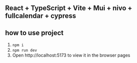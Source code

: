## React + TypeScript + Vite + Mui + nivo + fullcalendar + cypress

## how to use project

1. `npm i`
2. `npm run dev`
3. Open http://localhost:5173 to view it in the browser pages
